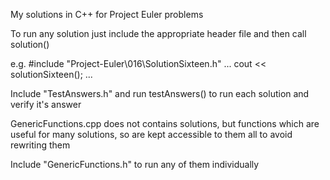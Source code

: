 My solutions in C++ for Project Euler problems

To run any solution just include the appropriate header file and then call solution<ProblemNumber>()

e.g. #include "Project-Euler\016\SolutionSixteen.h" ... cout << solutionSixteen(); ...

Include "TestAnswers.h" and run testAnswers() to run each solution and verify it's answer

GenericFunctions.cpp does not contains solutions, but functions which are useful for many solutions, so are kept accessible to them all to avoid rewriting them

Include "GenericFunctions.h" to run any of them individually
